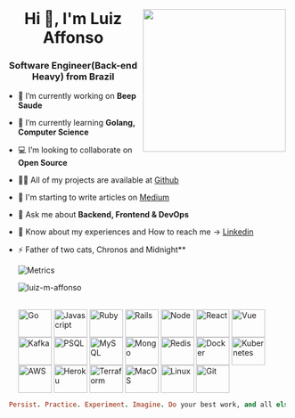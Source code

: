 <html>
 <header>
  <link rel="stylesheet" href="https://cdn.jsdelivr.net/gh/devicons/devicon@v2.15.1/devicon.min.css">
 </header>
 <body>
  
  <div align="left">
    <a href="https://app.daily.dev/luiz_m_01" target="_blank">
    <img
      width="256"
      align="right"
      src="https://api.daily.dev/devcards/68fcf769c36d4b55b4d154a4f4b8f999.png?r=qqf"
    />
  </a>
</div>

<h1 align="center">Hi 🚀, I'm Luiz Affonso</h1>
<h3 align="center">Software Engineer(Back-end Heavy) from Brazil</h3>

- 🔭 I’m currently working on **Beep Saude**

- 🌱 I’m currently learning **Golang, Computer Science**

- 💻 I’m looking to collaborate on **Open Source**

- 👨‍💻 All of my projects are available at [Github](https://github.com/luiz-m-affonso)

- 📝 I'm starting to write articles on [Medium](https://medium.com/@pragmatic.engineer)

- 💬 Ask me about **Backend, Frontend & DevOps**

- 📄 Know about my experiences and How to reach me -> [Linkedin](https://www.linkedin.com/in/luiz-affonsosouza/)

- ⚡ Father of two cats, Chronos and Midnight**

  ![Metrics](https://metrics.lecoq.io/luiz-m-affonso?template=classic&base.header=0&base.activity=0&base.community=0&base.repositories=0&base.metadata=0&achievements=1&lines=1&base.indepth=false&achievements.threshold=C&achievements.secrets=true&achievements.display=compact&achievements.limit=0&config.timezone=America%2FSao_Paulo)

  <p><img align="center" src="https://github-readme-streak-stats.herokuapp.com/?user=luiz-m-affonso&theme=github-dark-blue" alt="luiz-m-affonso" /></p>

  <div style="display: inline_block"><br>
    <img align="center" alt="Go" height="50" width="60" src="https://cdn.jsdelivr.net/gh/devicons/devicon/icons/go/go-original-wordmark.svg" />
    <img align="center" alt="Javascript" height="50" width="60" src="https://cdn.jsdelivr.net/gh/devicons/devicon/icons/javascript/javascript-original.svg" />
    <img align="center" alt="Ruby" height="50" width="60" src="https://cdn.jsdelivr.net/gh/devicons/devicon/icons/ruby/ruby-plain.svg" />
    <img align="center" alt="Rails" height="50" width="60" src="https://cdn.jsdelivr.net/gh/devicons/devicon/icons/rails/rails-plain-wordmark.svg" />
    <img align="center" alt="Node" height="50" width="60" src="https://cdn.jsdelivr.net/gh/devicons/devicon/icons/nodejs/nodejs-original.svg" />
    <img align="center" alt="React" height="50" width="60"  src="https://cdn.jsdelivr.net/gh/devicons/devicon/icons/react/react-original.svg" />
    <img align="center" alt="Vue" height="50" width="60" src="https://cdn.jsdelivr.net/gh/devicons/devicon/icons/vuejs/vuejs-original.svg" />
    <img align="center" alt="Kafka" height="50" width="60" src="https://cdn.jsdelivr.net/gh/devicons/devicon/icons/apachekafka/apachekafka-original.svg" />
    <img align="center" alt="PSQL" height="50" width="60" src="https://cdn.jsdelivr.net/gh/devicons/devicon/icons/postgresql/postgresql-plain-wordmark.svg" />
    <img align="center" alt="MySQL" height="50" width="60" src="https://cdn.jsdelivr.net/gh/devicons/devicon/icons/mysql/mysql-plain-wordmark.svg" />
    <img align="center" alt="Mongo" height="50" width="60"  src="https://cdn.jsdelivr.net/gh/devicons/devicon/icons/mongodb/mongodb-original-wordmark.svg" />
    <img align="center" alt="Redis" height="50" width="60" src="https://cdn.jsdelivr.net/gh/devicons/devicon/icons/sqlite/sqlite-plain-wordmark.svg" />
    <img align="center" alt="Docker" height="50" width="60" src="https://cdn.jsdelivr.net/gh/devicons/devicon/icons/docker/docker-plain-wordmark.svg" />
    <img align="center" alt="Kubernetes" height="50" width="60" src="https://cdn.jsdelivr.net/gh/devicons/devicon/icons/kubernetes/kubernetes-plain.svg" />
    <img align="center" alt="AWS" height="50" width="60" src="https://cdn.jsdelivr.net/gh/devicons/devicon/icons/amazonwebservices/amazonwebservices-original.svg" />
    <img align="center" alt="Heroku" height="50" width="60" src="https://cdn.jsdelivr.net/gh/devicons/devicon/icons/heroku/heroku-original.svg" />
    <img align="center" alt="Terraform" height="50" width="60" src="https://cdn.jsdelivr.net/gh/devicons/devicon/icons/terraform/terraform-original.svg" />
    <img align="center" alt="MacOS" height="50" width="60" src="https://cdn.jsdelivr.net/gh/devicons/devicon/icons/apple/apple-original.svg" />
    <img align="center" alt="Linux" height="50" width="60" src="https://cdn.jsdelivr.net/gh/devicons/devicon/icons/linux/linux-original.svg" />
    <img align="center" alt="Git" height="50" width="60"  src="https://cdn.jsdelivr.net/gh/devicons/devicon/icons/git/git-original.svg" />
  </div>
 </body>
</html>


```ruby
 Persist. Practice. Experiment. Imagine. Do your best work, and all else will follow. - Sandi Metz
```
